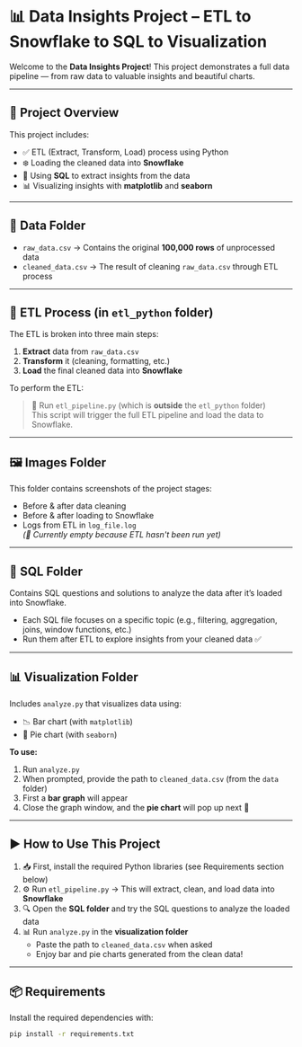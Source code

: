 # 📊 Data Insights Project – ETL to Snowflake to SQL to Visualization

Welcome to the **Data Insights Project**! This project demonstrates a full data pipeline — from raw data to valuable insights and beautiful charts.

---

## 🧠 Project Overview

This project includes:

- ✅ ETL (Extract, Transform, Load) process using Python  
- ❄️ Loading the cleaned data into **Snowflake**  
- 🧮 Using **SQL** to extract insights from the data  
- 📊 Visualizing insights with **matplotlib** and **seaborn**

---

## 📁 Data Folder

- `raw_data.csv` → Contains the original **100,000 rows** of unprocessed data  
- `cleaned_data.csv` → The result of cleaning `raw_data.csv` through ETL process

---

## 🧰 ETL Process (in `etl_python` folder)

The ETL is broken into three main steps:

1. **Extract** data from `raw_data.csv`  
2. **Transform** it (cleaning, formatting, etc.)  
3. **Load** the final cleaned data into **Snowflake**

To perform the ETL:

> 🚀 Run `etl_pipeline.py` (which is **outside** the `etl_python` folder)  
> This script will trigger the full ETL pipeline and load the data to Snowflake.

---

## 🖼️ Images Folder

This folder contains screenshots of the project stages:

- Before & after data cleaning  
- Before & after loading to Snowflake  
- Logs from ETL in `log_file.log`  
  *(📝 Currently empty because ETL hasn't been run yet)*

---

## 📁 SQL Folder

Contains SQL questions and solutions to analyze the data after it’s loaded into Snowflake.

- Each SQL file focuses on a specific topic (e.g., filtering, aggregation, joins, window functions, etc.)  
- Run them after ETL to explore insights from your cleaned data ✅

---

## 📊 Visualization Folder

Includes `analyze.py` that visualizes data using:

- 📉 Bar chart (with `matplotlib`)  
- 🥧 Pie chart (with `seaborn`)  

**To use:**

1. Run `analyze.py`  
2. When prompted, provide the path to `cleaned_data.csv` (from the `data` folder)  
3. First a **bar graph** will appear  
4. Close the graph window, and the **pie chart** will pop up next 🎉

---

## ▶️ How to Use This Project

1. 📥 First, install the required Python libraries (see Requirements section below)  
2. ⚙️ Run `etl_pipeline.py` → This will extract, clean, and load data into **Snowflake**  
3. 🔍 Open the **SQL folder** and try the SQL questions to analyze the loaded data  
4. 📊 Run `analyze.py` in the **visualization folder**  
   - Paste the path to `cleaned_data.csv` when asked  
   - Enjoy bar and pie charts generated from the clean data!  

---

## 📦 Requirements

Install the required dependencies with:

```bash
pip install -r requirements.txt
